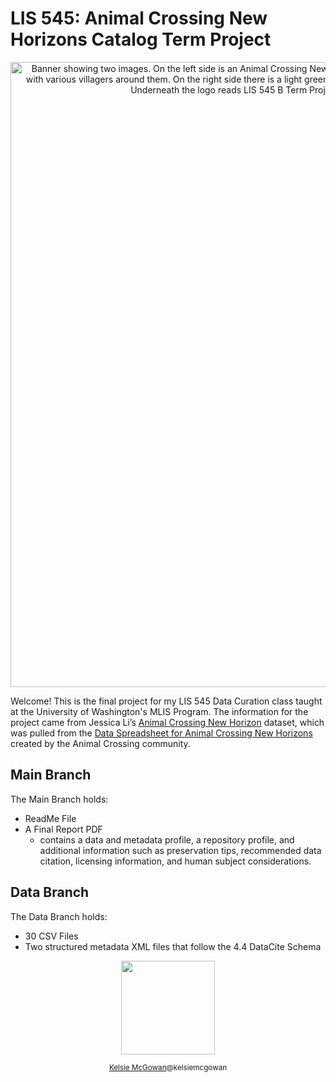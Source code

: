# LIS 545: Animal Crossing New Horizons Catalog Term Project
<p align="center">
    <img width="1000" src="https://github.com/agw25/Animal-Crossing-New-Horizons-Catalog-Repository/assets/161785109/db249772-b8fe-4626-a72d-a4cb59527839" alt="Banner showing two images. On the left side is an Animal Crossing New Horizons promotional banner that shows two player characters crafting with various villagers around them. On the right side there is a light green background with the Welcome to Animal Crossing New Horizons logo. Underneath the logo reads LIS 545 B Term Project Animal Crossing New Horizons Repository">
</p>

Welcome! This is the final project for my LIS 545 Data Curation class taught at the University of Washington's MLIS Program. The information for the project came from Jessica Li’s [Animal Crossing New Horizon](https://www.kaggle.com/datasets/jessicali9530/animal-crossing-new-horizons-nookplaza-dataset) dataset, which was pulled from the [Data Spreadsheet for Animal Crossing New Horizons](https://docs.google.com/spreadsheets/u/1/d/13d_LAJPlxMa_DubPTuirkIV4DERBMXbrWQsmSh8ReK4/edit?usp=sharing&usp=embed_facebook) created by the Animal Crossing community. 

## Main Branch
The Main Branch holds: 
* ReadMe File
* A Final Report PDF
  * contains a data and metadata profile, a repository profile, and additional information such as preservation tips, recommended data citation, licensing information, and human subject considerations.
## Data Branch
The Data Branch holds: 
* 30 CSV Files
* Two structured metadata XML files that follow the 4.4 DataCite Schema 


<p align= "center">
  <img width="150" height="150" src="https://github.com/agw25/Animal-Crossing-New-Horizons-Catalog-Repository/assets/161785109/d2256144-087a-437e-978d-aed9f7130d01">
</p>


<sub align="center" > 
  
  [Kelsie McGowan](https://kelsiem.wixsite.com/portfolio)@kelsiemcgowan </sub>
